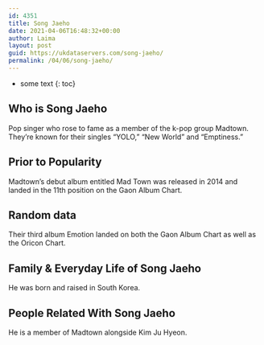 ```yaml
---
id: 4351
title: Song Jaeho
date: 2021-04-06T16:48:32+00:00
author: Laima
layout: post
guid: https://ukdataservers.com/song-jaeho/
permalink: /04/06/song-jaeho/
---
```


* some text
{: toc}


## Who is Song Jaeho
                  
                  
                  
Pop singer who rose to fame as a member of the k-pop group Madtown. They&#8217;re known for their singles &#8220;YOLO,&#8221; &#8220;New World&#8221; and &#8220;Emptiness.&#8221;
                  
              
            
              
            
                
                
                
## Prior to Popularity
                  
                  
                  
Madtown&#8217;s debut album entitled Mad Town was released in 2014 and landed in the 11th position on the Gaon Album Chart.
                  
              
            
              
            
                
                
                
## Random data
                  
                  
                  
Their third album Emotion landed on both the Gaon Album Chart as well as the Oricon Chart.
                  
              
            
              
            
                
                
                
## Family & Everyday Life of Song Jaeho
                  
                  
                  
He was born and raised in South Korea.
                  
              
            
              
            
                
                
                
## People Related With Song Jaeho
                  
                  
                  
He is a member of Madtown alongside Kim Ju Hyeon.
                  
              
            
              
            
                
              
            
              
              
            
            
              
            
          
          
          
